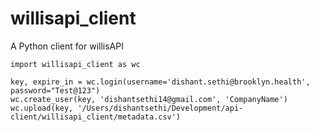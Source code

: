 # willisapi_client
A Python client for willisAPI

```
import willisapi_client as wc

key, expire_in = wc.login(username='dishant.sethi@brooklyn.health', password="Test@123")
wc.create_user(key, 'dishantsethi14@gmail.com', 'CompanyName')
wc.upload(key, '/Users/dishantsethi/Development/api-client/willisapi_client/metadata.csv')
```
